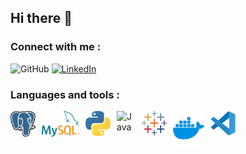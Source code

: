 ## Hi there 👋

<!--
**ninanina19/ninanina19** is a ✨ _special_ ✨ repository because its `README.md` (this file) appears on your GitHub profile.

Here are some ideas to get you started:

- 🔭 I’m currently working on ...
- 🌱 I’m currently learning ...
- 👯 I’m looking to collaborate on ...
- 🤔 I’m looking for help with ...
- 💬 Ask me about ...
- 📫 How to reach me: ...
- 😄 Pronouns: ...
- ⚡ Fun fact: ...
-->

### Connect with me : 
![GitHub](https://img.shields.io/badge/github-%23121011.svg?style=for-the-badge&logo=github&logoColor=white)
[![LinkedIn](https://img.shields.io/badge/linkedin-%230077B5.svg?style=for-the-badge&logo=linkedin&logoColor=white)](https://www.linkedin.com/in/thahera-yudnina-allim/)
<!-- ![Gmail](https://img.shields.io/badge/Gmail-D14836?style=for-the-badge&logo=gmail&logoColor=white) -->


### Languages and tools :
<a href="https://www.postgresql.org/" target="_blank">
    <img align="left" alt="Java" width="40px" style="padding-right:10px;" src="https://github.com/ninanina19/ninanina19/blob/main/images/postgresql.svg" href="https://www.postgresql.org/" />
</a>

<a href="https://www.mysql.com/downloads/" target="_blank">
    <img align="left" alt="Java" width="60px" style="padding-right:10px;" src="https://github.com/ninanina19/ninanina19/blob/main/images/mysql-logo.svg" />
</a> 

<a href="https://www.python.org/" target="_blank">
    <img align="left" alt="Java" width="40px" style="padding-right:10px;" src="https://github.com/ninanina19/ninanina19/blob/main/images/python-5.svg" />
</a> 

<a href="https://www.microsoft.com/id-id/download/details.aspx?id=58494" target="_blank">
    <img align="left" alt="Java" width="30px" style="padding-right:10px;" src="https://github.com/microsoft/PowerBI-Icons/blob/main/SVG/Power-BI.svg" />
</a> 

<a href="https://public.tableau.com/app/discover" target="_blank">
    <img align="left" alt="Java" width="40px" style="padding-right:10px;" src="https://github.com/ninanina19/ninanina19/blob/main/images/tableau-software.svg" />
</a> 

<a href="https://www.docker.com/" target="_blank">
    <img align="left" alt="Java" width="50px" style="padding-right:10px;" src="https://github.com/ninanina19/ninanina19/blob/main/images/docker-4.svg" />
</a> 

<a href="https://code.visualstudio.com/" target="_blank">
    <img align="left" alt="Java" width="40px" style="padding-right:10px;" src="https://github.com/ninanina19/ninanina19/blob/main/images/visual-studio-code-1.svg" />
</a> 









